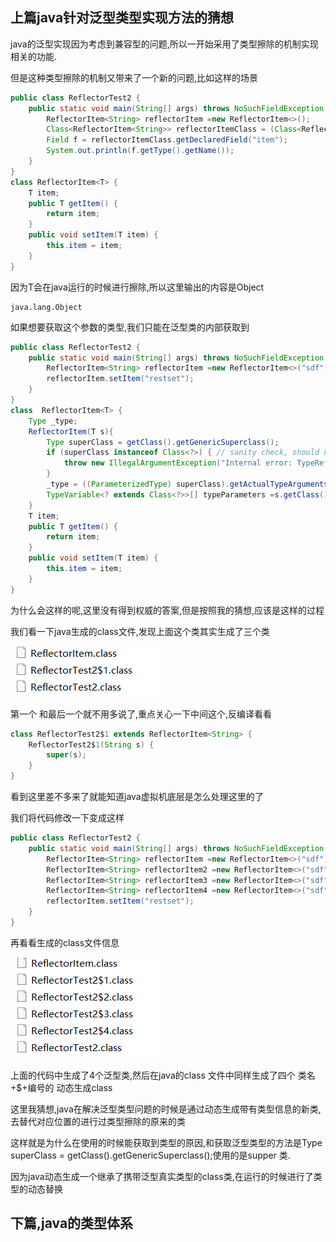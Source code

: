 ## 上篇java针对泛型类型实现方法的猜想

java的泛型实现因为考虑到兼容型的问题,所以一开始采用了类型擦除的机制实现相关的功能.

但是这种类型擦除的机制又带来了一个新的问题,比如这样的场景

```java
public class ReflectorTest2 {
    public static void main(String[] args) throws NoSuchFieldException {
        ReflectorItem<String> reflectorItem =new ReflectorItem<>();
        Class<ReflectorItem<String>> reflectorItemClass = (Class<ReflectorItem<String>>) reflectorItem.getClass();
        Field f = reflectorItemClass.getDeclaredField("item");
        System.out.println(f.getType().getName());
    }
}
class ReflectorItem<T> {
    T item;
    public T getItem() {
        return item;
    }
    public void setItem(T item) {
        this.item = item;
    }
}
```

因为T会在java运行的时候进行擦除,所以这里输出的内容是Object

```shell
java.lang.Object
```

如果想要获取这个参数的类型,我们只能在泛型类的内部获取到

```java
public class ReflectorTest2 {
    public static void main(String[] args) throws NoSuchFieldException {
        ReflectorItem<String> reflectorItem =new ReflectorItem<>("sdf"){};
        reflectorItem.setItem("restset");
    }
}
class  ReflectorItem<T> {
    Type _type;
    ReflectorItem(T s){
        Type superClass = getClass().getGenericSuperclass();
        if (superClass instanceof Class<?>) { // sanity check, should never happen
            throw new IllegalArgumentException("Internal error: TypeReference constructed without actual type information");
        }
        _type = ((ParameterizedType) superClass).getActualTypeArguments()[0];
        TypeVariable<? extends Class<?>>[] typeParameters =s.getClass().getTypeParameters();
    }
    T item;
    public T getItem() {
        return item;
    }
    public void setItem(T item) {
        this.item = item;
    }
}
```

为什么会这样的呢,这里没有得到权威的答案,但是按照我的猜想,应该是这样的过程

我们看一下java生成的class文件,发现上面这个类其实生成了三个类

![](blogimg/java/11.jpg)

第一个 和最后一个就不用多说了,重点关心一下中间这个,反编译看看

```java
class ReflectorTest2$1 extends ReflectorItem<String> {
    ReflectorTest2$1(String s) {
        super(s);
    }
}
```

看到这里差不多来了就能知道java虚拟机底层是怎么处理这里的了

我们将代码修改一下变成这样

```java
public class ReflectorTest2 {
    public static void main(String[] args) throws NoSuchFieldException {
        ReflectorItem<String> reflectorItem =new ReflectorItem<>("sdf"){};
        ReflectorItem<String> reflectorItem2 =new ReflectorItem<>("sdf"){};
        ReflectorItem<String> reflectorItem3 =new ReflectorItem<>("sdf"){};
        ReflectorItem<String> reflectorItem4 =new ReflectorItem<>("sdf"){};
        reflectorItem.setItem("restset");
    }
}
```

再看看生成的class文件信息

![](blogimg/java/12.jpg)

上面的代码中生成了4个泛型类,然后在java的class 文件中同样生成了四个 类名+$+编号的 动态生成class

这里我猜想,java在解决泛型类型问题的时候是通过动态生成带有类型信息的新类,去替代对应位置的进行过类型擦除的原来的类

这样就是为什么在使用的时候能获取到类型的原因,和获取泛型类型的方法是Type superClass = getClass().getGenericSuperclass();使用的是supper 类.

因为java动态生成一个继承了携带泛型真实类型的class类,在运行的时候进行了类型的动态替换

## 下篇,java的类型体系

